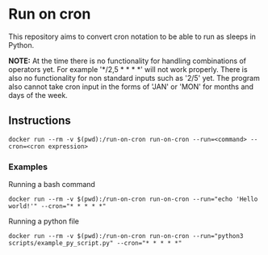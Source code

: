 # Run on cron

This repository aims to convert cron notation to be able to run as sleeps in Python.

**NOTE:** At the time there is no functionality for handling combinations of operators yet. For example '\*/2,5 \* \* \* \*' will not work properly.
There is also no functionality for non standard inputs such as '2/5' yet.
The program also cannot take cron input in the forms of 'JAN' or 'MON' for months and days of the week.

## Instructions

```
docker run --rm -v $(pwd):/run-on-cron run-on-cron --run=<command> --cron=<cron expression>
```

### Examples

Running a bash command

```
docker run --rm -v $(pwd):/run-on-cron run-on-cron --run="echo 'Hello world!'" --cron="* * * * *"
```

Running a python file

```
docker run --rm -v $(pwd):/run-on-cron run-on-cron --run="python3 scripts/example_py_script.py" --cron="* * * * *"
```
